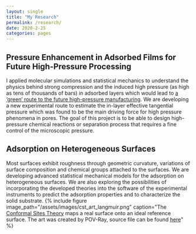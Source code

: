```yaml
---
layout: single
title: "My Research"
permalink: /research/
date: 2020-2-25
categories: pages
---
```


## Pressure Enhancement in Adsorbed Films for Future High-Pressure Processing
I applied molecular simulations and statistical mechanics to understand the physics behind strong compression and the induced high pressure (as high as tens of thousands of bars) in adsorbed layers which would lead to [a ‘green’ route to the future high-pressure manufacturing](https://www.sciencedirect.com/science/article/pii/S2095809917308354). We are developing a new experimental route to estimate the in-layer effective tangential pressure which was found to be the main driving force for high pressure phenomena in pores. The goal of this project is to be able to design high-pressure chemical reactions or separation process that requires a fine control of the microscopic pressure. 




## Adsorption on Heterogeneous Surfaces
Most surfaces exhibit roughness through geometric curvature, variations of surface composition and chemical groups attached to the surfaces. We are developing advanced statistical mechanical models for the adsorption on heterogeneous surfaces. We are also exploring the possibilities of incorporating the developed theories into the software of the experimental instruments to predict the adsorption properties and to characterize the solid substrate. 
{% include figure image_path="/assets/images/cst_art_langmuir.png" caption="The [Conformal Sites Theory](https://pubs.acs.org/doi/abs/10.1021/acs.langmuir.9b03633) maps a real surface onto an ideal reference surface. The art was created by POV-Ray, source file can be found [here](https://github.com/KaihangShi/kaihangshi.github.io/tree/master/assets/docs/cst_art.pov)" %}






